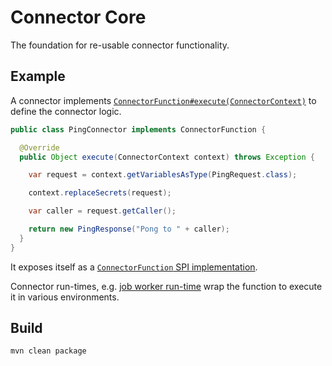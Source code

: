 # Connector Core

The foundation for re-usable connector functionality.

## Example

A connector implements [`ConnectorFunction#execute(ConnectorContext)`](./src/main/java/io/camunda/connector/api/ConnectorFunction.java) to define the connector logic.

```java
public class PingConnector implements ConnectorFunction {

  @Override
  public Object execute(ConnectorContext context) throws Exception {

    var request = context.getVariablesAsType(PingRequest.class);

    context.replaceSecrets(request);

    var caller = request.getCaller();

    return new PingResponse("Pong to " + caller);
  }
}
```

It exposes itself as a [`ConnectorFunction` SPI implementation](https://docs.oracle.com/javase/8/docs/api/java/util/ServiceLoader.html).

Connector run-times, e.g. [job worker run-time](../runtime-job-worker) wrap the function to execute it in various environments.


## Build

```bash
mvn clean package
```
